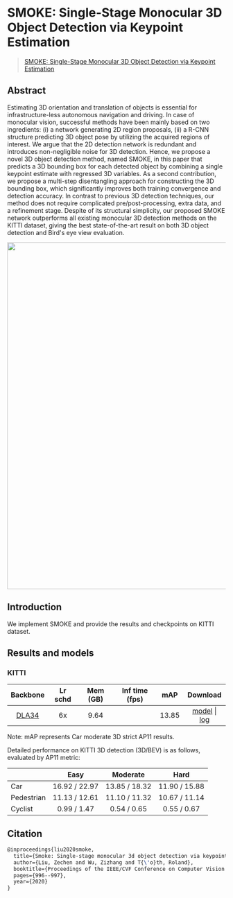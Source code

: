 # SMOKE: Single-Stage Monocular 3D Object Detection via Keypoint Estimation

> [SMOKE: Single-Stage Monocular 3D Object Detection via Keypoint Estimation](https://arxiv.org/abs/2002.10111)

<!-- [ALGORITHM] -->

## Abstract

Estimating 3D orientation and translation of objects is essential for infrastructure-less autonomous navigation and driving. In case of monocular vision, successful methods have been mainly based on two ingredients: (i) a network generating 2D region proposals, (ii) a R-CNN structure predicting 3D object pose by utilizing the acquired regions of interest. We argue that the 2D detection network is redundant and introduces non-negligible noise for 3D detection. Hence, we propose a novel 3D object detection method, named SMOKE, in this paper that predicts a 3D bounding box for each detected object by combining a single keypoint estimate with regressed 3D variables. As a second contribution, we propose a multi-step disentangling approach for constructing the 3D bounding box, which significantly improves both training convergence and detection accuracy. In contrast to previous 3D detection techniques, our method does not require complicated pre/post-processing, extra data, and a refinement stage. Despite of its structural simplicity, our proposed SMOKE network outperforms all existing monocular 3D detection methods on the KITTI dataset, giving the best state-of-the-art result on both 3D object detection and Bird's eye view evaluation.

<div align=center>
<img src="https://user-images.githubusercontent.com/79644370/143886681-52cb72b9-6635-4624-a728-1c243b046517.png" width="800"/>
</div>

## Introduction

We implement SMOKE and provide the results and checkpoints on KITTI dataset.

## Results and models

### KITTI

|                               Backbone                                | Lr schd | Mem (GB) | Inf time (fps) |  mAP  |                                                                                                                                                         Download                                                                                                                                                         |
| :-------------------------------------------------------------------: | :-----: | :------: | :------------: | :---: | :----------------------------------------------------------------------------------------------------------------------------------------------------------------------------------------------------------------------------------------------------------------------------------------------------------------------: |
| [DLA34](./smoke_dla34-pytorch_dlaneck_gn-all_4xb8-6x_kitti-mono3d.py) |   6x    |   9.64   |                | 13.85 | [model](https://download.openmmlab.com/mmdetection3d/v0.1.0_models/smoke/smoke_dla34_pytorch_dlaneck_gn-all_8x4_6x_kitti-mono3d_20210929_015553-d46d9bb0.pth) \| [log](https://download.openmmlab.com/mmdetection3d/v0.1.0_models/smoke/smoke_dla34_pytorch_dlaneck_gn-all_8x4_6x_kitti-mono3d_20210929_015553.log.json) |

Note: mAP represents Car moderate 3D strict AP11 results.

Detailed performance on KITTI 3D detection (3D/BEV) is as follows, evaluated by AP11 metric:

|            |     Easy      |   Moderate    |     Hard      |
| ---------- | :-----------: | :-----------: | :-----------: |
| Car        | 16.92 / 22.97 | 13.85 / 18.32 | 11.90 / 15.88 |
| Pedestrian | 11.13 / 12.61 | 11.10 / 11.32 | 10.67 / 11.14 |
| Cyclist    | 0.99  / 1.47  |  0.54 / 0.65  |  0.55 / 0.67  |

## Citation

```latex
@inproceedings{liu2020smoke,
  title={Smoke: Single-stage monocular 3d object detection via keypoint estimation},
  author={Liu, Zechen and Wu, Zizhang and T{\'o}th, Roland},
  booktitle={Proceedings of the IEEE/CVF Conference on Computer Vision and Pattern Recognition Workshops},
  pages={996--997},
  year={2020}
}
```
